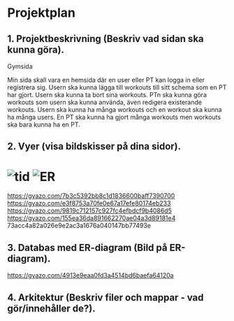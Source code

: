 # Projektplan

## 1. Projektbeskrivning (Beskriv vad sidan ska kunna göra).
Gymsida

Min sida skall vara en hemsida där en user eller PT kan logga in eller registrera sig. Usern ska kunna lägga till workouts till sitt schema som en PT har gjort. Usern ska kunna ta bort sina workouts. PTn ska kunna göra workouts som usern ska kunna använda, även redigera existerande workouts. Usern ska kunna ha många workouts och en workout ska kunna ha många users. En PT ska kunna ha gjort många workouts men workouts ska bara kunna ha en PT.
## 2. Vyer (visa bildskisser på dina sidor).

![tid](tid.PNG)
![ER](ER)
=======
https://gyazo.com/7b3c5392bb8c1d1836600baff7390700
https://gyazo.com/e3f8753a70fe0e67a17efe80174eb233
https://gyazo.com/9819c712157c927fc4efbdcf9b4086d5
https://gyazo.com/155ea36da891662270ae04a3d89181e4
 73acc4a82a026e9e2ac3a1676a040147bb77493e

## 3. Databas med ER-diagram (Bild på ER-diagram).
https://gyazo.com/4913e9eaa0fd3a4514bd6baefa64120a

## 4. Arkitektur (Beskriv filer och mappar - vad gör/innehåller de?).


